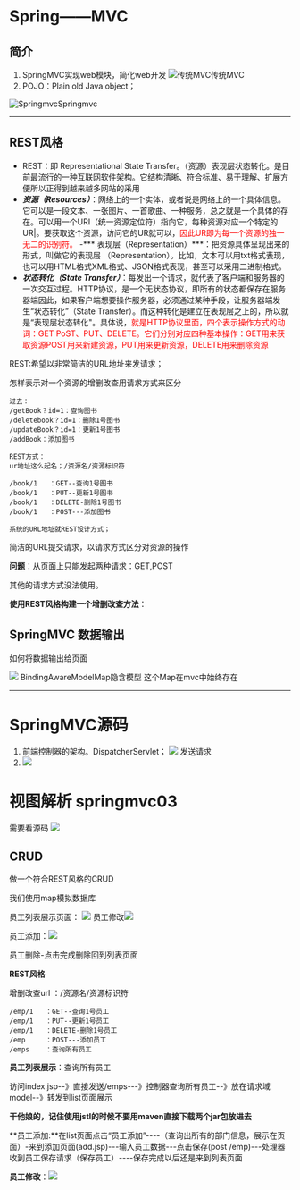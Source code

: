 # Spring——MVC
## 简介
1. SpringMVC实现web模块，简化web开发
![传统MVC](pic/1.png)传统MVC
2. POJO：Plain old Java object；

![Springmvc](pic/1.png)Springmvc

---
## REST风格
- REST：即 Representational State Transfer。（资源）表现层状态转化。是目前最流行的一种互联网软件架构。它结构清晰、符合标准、易于理解、扩展方便所以正得到越来越多网站的采用
- ***资源（Resources）***：网络上的一个实体，或者说是网络上的一个具体信息。它可以是一段文本、一张图片、一首歌曲、一种服务，总之就是一个具体的存在。可以用一个URI（统一资源定位符）指向它，每种资源对应一个特定的UR|。要获取这个资源，访问它的UR就可以，<font color="red">因此UR即为每一个资源的独一无二的识别符。</font>
-*** 表现层（Representation）***：把资源具体呈现出来的形式，叫做它的表现层
（Representation）。比如，文本可以用txt格式表现，也可以用HTML格式XML格式、JSON格式表现，甚至可以采用二进制格式。
- ***状态转化（State Transfer）***：每发出一个请求，就代表了客户端和服务器的一次交互过程。HTTP协议，是一个无状态协议，即所有的状态都保存在服务器端因此，如果客户端想要操作服务器，必须通过某种手段，让服务器端发生“状态转化”（State Transfer）。而这种转化是建立在表现层之上的，所以就是“表现层状态转化"。具体说，<font color="red">就是HTTP协议里面，四个表示操作方式的动词：GET PoST、PUT、DELETE。它们分别对应四种基本操作：GET用来获取资源POST用来新建资源，PUT用来更新资源，DELETE用来删除资源</font>

REST:希望以非常简洁的URL地址来发请求；

怎样表示对一个资源的增删改查用请求方式来区分

    过去：
    /getBook？id=1：查询图书
    /deletebook？id=1：删除1号图书
    /updateBook？id=1：更新1号图书
    /addBook：添加图书

    REST方式：
    ur地址这么起名；/资源名/资源标识符
    
    /book/1   ：GET--查询1号图书
    /book/1   ：PUT--更新1号图书
    /book/1   ：DELETE-删除1号图书
    /book/1   ：POST---添加图书

    系统的URL地址就REST设计方式；
简洁的URL提交请求，以请求方式区分对资源的操作

**问题**：从页面上只能发起两种请求：GET,POST

其他的请求方式没法使用。

**使用REST风格构建一个增删改查方法**：

## SpringMVC 数据输出
如何将数据输出给页面
 
 ![](pic/3.png)
 BindingAwareModelMap隐含模型
 这个Map在mvc中始终存在

 ---

 # SpringMVC源码

 1. 前端控制器的架构。DispatcherServlet；
   ![](pic/4.png)
   发送请求
2.    ![](pic/5.png)


# 视图解析 springmvc03 
需要看源码
 ![](pic/6.png)
## CRUD

做一个符合REST风格的CRUD 

我们使用map模拟数据库

员工列表展示页面： ![](pic/7.png)
员工修改![](pic/9.png)

员工添加：![](pic/8.png)

员工删除-点击完成删除回到列表页面

**REST风格**

增删改查url ：/资源名/资源标识符
    
    /emp/1   ：GET--查询1号员工
    /emp/1   ：PUT--更新1号员工
    /emp/1   ：DELETE-删除1号员工
    /emp     ：POST---添加员工
    /emps    ：查询所有员工

**员工列表展示**：查询所有员工

访问index.jsp--》直接发送/emps---》控制器查询所有员工--》放在请求域model--》转发到list页面展示

**干他娘的，记住使用jstl的时候不要用maven直接下载两个jar包放进去**

**员工添加:**在list页面点击“员工添加”----（查询出所有的部门信息，展示在页面）-来到添加页面(add.jsp)---输入员工数据---点击保存(post /emp)---处理器收到员工保存请求（保存员工）----保存完成以后还是来到列表页面

**员工修改**：![](pic/10.png)